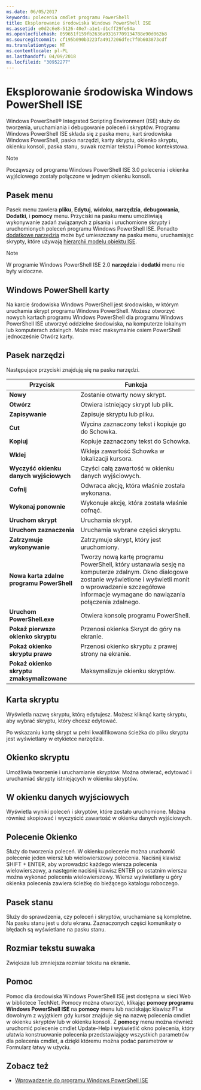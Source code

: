 ```yaml
---
ms.date: 06/05/2017
keywords: polecenia cmdlet programu PowerShell
title: Eksplorowanie środowiska Windows PowerShell ISE
ms.assetid: e0d2c6e8-5126-40e7-a1e1-d1cff29fe94a
ms.openlocfilehash: 059651f159fb2636a93167709134788e90d062b8
ms.sourcegitcommit: cf195b090b3223fa4917206dfec7f0b603873cdf
ms.translationtype: MT
ms.contentlocale: pl-PL
ms.lasthandoff: 04/09/2018
ms.locfileid: "30952277"
---
```

# <a name="exploring-the-windows-powershell-ise"></a>Eksplorowanie środowiska Windows PowerShell ISE

Windows PowerShell® Integrated Scripting Environment (ISE) służy do tworzenia, uruchamiania i debugowanie poleceń i skryptów. Programu Windows PowerShell ISE składa się z paska menu, kart środowiska Windows PowerShell, paska narzędzi, karty skryptu, okienko skryptu, okienku konsoli, paska stanu, suwak rozmiar tekstu i Pomoc kontekstowa.

> [!NOTE]
> Począwszy od programu Windows PowerShell ISE 3.0 polecenia i okienka wyjściowego zostały połączone w jednym okienku konsoli.

## <a name="menu-bar"></a>Pasek menu

Pasek menu zawiera **pliku**, **Edytuj**, **widoku**, **narzędzia**, **debugowania**,  **Dodatki**, i **pomocy** menu. Przyciski na pasku menu umożliwiają wykonywanie zadań związanych z pisania i uruchomione skrypty i uruchomionych poleceń programu Windows PowerShell ISE. Ponadto [dodatkowe narzędzia](../../core-powershell/ise/The-ISEAddOnTool-Object.md) może być umieszczany na pasku menu, uruchamiając skrypty, które używają [hierarchii modelu obiektu ISE](../../core-powershell/ise/The-ISE-Object-Model-Hierarchy.md).

> [!NOTE]
> W programie Windows PowerShell ISE 2.0 **narzędzia** i **dodatki** menu nie były widoczne.

## <a name="windows-powershell-tabs"></a>Windows PowerShell karty

Na karcie środowiska Windows PowerShell jest środowisko, w którym uruchamia skrypt programu Windows PowerShell. Możesz otworzyć nowych kartach programu Windows PowerShell dla programu Windows PowerShell ISE utworzyć oddzielne środowiska, na komputerze lokalnym lub komputerach zdalnych. Może mieć maksymalnie osiem PowerShell jednocześnie Otwórz karty.

## <a name="toolbar"></a>Pasek narzędzi

Następujące przyciski znajdują się na pasku narzędzi.

|Przycisk|Funkcja|
|----------|------------|
|**Nowy**|Zostanie otwarty nowy skrypt.|
|**Otwórz**|Otwiera istniejący skrypt lub plik.|
|**Zapisywanie**|Zapisuje skryptu lub pliku.|
|**Cut**|Wycina zaznaczony tekst i kopiuje go do Schowka.|
|**Kopiuj**|Kopiuje zaznaczony tekst do Schowka.|
|**Wklej**|Wkleja zawartość Schowka w lokalizacji kursora.|
|**Wyczyść okienku danych wyjściowych**|Czyści całą zawartość w okienku danych wyjściowych.|
|**Cofnij**|Odwraca akcję, która właśnie została wykonana.|
|**Wykonaj ponownie**|Wykonuje akcję, która została właśnie cofnąć.|
|**Uruchom skrypt**|Uruchamia skrypt.|
|**Uruchom zaznaczenia**|Uruchamia wybrane części skryptu.|
|**Zatrzymuje wykonywanie**|Zatrzymuje skrypt, który jest uruchomiony.|
|**Nowa karta zdalne programu PowerShell**|Tworzy nową kartę programu PowerShell, który ustanawia sesję na komputerze zdalnym. Okno dialogowe zostanie wyświetlone i wyświetli monit o wprowadzenie szczegółowe informacje wymagane do nawiązania połączenia zdalnego.|
|**Uruchom PowerShell.exe**|Otwiera konsolę programu PowerShell.|
|**Pokaż pierwsze okienko skryptu**|Przenosi okienka Skrypt do góry na ekranie.|
|**Pokaż okienko skryptu prawo**|Przenosi okienko skryptu z prawej strony na ekranie.|
|**Pokaż okienko skryptu zmaksymalizowane**|Maksymalizuje okienku skryptów.|

## <a name="script-tab"></a>Karta skryptu

Wyświetla nazwę skryptu, którą edytujesz. Możesz kliknąć kartę skryptu, aby wybrać skryptu, który chcesz edytować.

Po wskazaniu kartę skrypt w pełni kwalifikowana ścieżka do pliku skryptu jest wyświetlany w etykietce narzędzia.

## <a name="script-pane"></a>Okienko skryptu

Umożliwia tworzenie i uruchamianie skryptów. Można otwierać, edytować i uruchamiać skrypty istniejących w okienku skryptów.

## <a name="output-pane"></a>W okienku danych wyjściowych

Wyświetla wyniki poleceń i skryptów, które zostało uruchomione. Można również skopiować i wyczyścić zawartość w okienku danych wyjściowych.

## <a name="command-pane"></a>Polecenie Okienko

Służy do tworzenia poleceń. W okienku polecenie można uruchomić polecenie jeden wiersz lub wielowierszowy polecenia. Naciśnij klawisz SHIFT + ENTER, aby wprowadzić każdego wiersza polecenia wielowierszowy, a następnie naciśnij klawisz ENTER po ostatnim wierszu można wykonać polecenia wielowierszowy. Wiersz wyświetlany u góry okienka polecenia zawiera ścieżkę do bieżącego katalogu roboczego.

## <a name="status-bar"></a>Pasek stanu

Służy do sprawdzenia, czy poleceń i skryptów, uruchamiane są kompletne. Na pasku stanu jest u dołu ekranu. Zaznaczonych części komunikaty o błędach są wyświetlane na pasku stanu.

## <a name="text-size-slider"></a>Rozmiar tekstu suwaka

Zwiększa lub zmniejsza rozmiar tekstu na ekranie.

## <a name="help"></a>Pomoc

Pomoc dla środowiska Windows PowerShell ISE jest dostępna w sieci Web w bibliotece TechNet. Pomocy można otworzyć, klikając **pomocy programu Windows PowerShell ISE** na **pomocy** menu lub naciskając klawisz F1 w dowolnym z wyjątkiem gdy kursor znajduje się na nazwę polecenia cmdlet w okienku skryptów lub w okienku konsoli. Z **pomocy** menu można również uruchomić polecenie cmdlet Update-Help i wyświetlić okno polecenia, który ułatwia konstruowanie polecenia przedstawiający wszystkich parametrów dla polecenia cmdlet, a dzięki któremu można podać parametrów w Formularz łatwy w użyciu.

## <a name="see-also"></a>Zobacz też

- [Wprowadzenie do programu Windows PowerShell ISE](../../core-powershell/ise/Introducing-the-Windows-PowerShell-ISE.md)